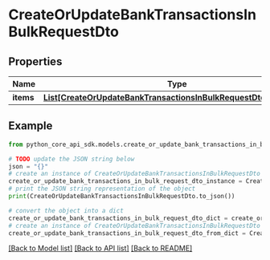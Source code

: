 # CreateOrUpdateBankTransactionsInBulkRequestDto


## Properties

Name | Type | Description | Notes
------------ | ------------- | ------------- | -------------
**items** | [**List[CreateOrUpdateBankTransactionsInBulkRequestDtoItemsInner]**](CreateOrUpdateBankTransactionsInBulkRequestDtoItemsInner.md) |  | 

## Example

```python
from python_core_api_sdk.models.create_or_update_bank_transactions_in_bulk_request_dto import CreateOrUpdateBankTransactionsInBulkRequestDto

# TODO update the JSON string below
json = "{}"
# create an instance of CreateOrUpdateBankTransactionsInBulkRequestDto from a JSON string
create_or_update_bank_transactions_in_bulk_request_dto_instance = CreateOrUpdateBankTransactionsInBulkRequestDto.from_json(json)
# print the JSON string representation of the object
print(CreateOrUpdateBankTransactionsInBulkRequestDto.to_json())

# convert the object into a dict
create_or_update_bank_transactions_in_bulk_request_dto_dict = create_or_update_bank_transactions_in_bulk_request_dto_instance.to_dict()
# create an instance of CreateOrUpdateBankTransactionsInBulkRequestDto from a dict
create_or_update_bank_transactions_in_bulk_request_dto_from_dict = CreateOrUpdateBankTransactionsInBulkRequestDto.from_dict(create_or_update_bank_transactions_in_bulk_request_dto_dict)
```
[[Back to Model list]](../README.md#documentation-for-models) [[Back to API list]](../README.md#documentation-for-api-endpoints) [[Back to README]](../README.md)


